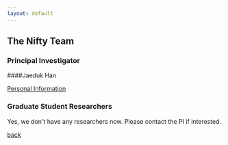 ```yaml
---
layout: default
---
```


## The Nifty Team


### Principal Investigator

####Jaeduk Han <a name="jaeduk_han"></a>

[Personal Information](./people/1_jaedukhan.html)


### Graduate Student Researchers

Yes, we don't have any researchers now. Please contact the PI if interested.

[back](./)
